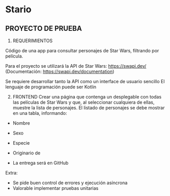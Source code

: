 # Stario

## PROYECTO DE PRUEBA

1. REQUERIMIENTOS

Código de una app para consultar personajes de Star Wars, filtrando por película.

Para el proyecto se utilizará la API de Star Wars: https://swapi.dev/ (Documentación: https://swapi.dev/documentation)

Se requiere desarrollar tanto la API como un interface de usuario sencillo
El lenguaje de programación puede ser Kotlin

2. FRONTEND
Crear una página que contenga un desplegable con todas las películas de Star Wars y que, al seleccionar cualquiera de ellas,
muestre la lista de personajes.
El listado de personajes se debe mostrar en una tabla, informando:
- Nombre
- Sexo
- Especie
- Originario de

- La entrega será en GitHub

 

Extra:

- Se pide buen control de errores y ejecución asíncrona
- Valorable implementar pruebas unitarias
